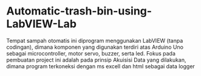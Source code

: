 # Automatic-trash-bin-using-LabVIEW-Lab
Tempat sampah otomatis ini diprogram menggunakan LabVIEW (tanpa codingan), dimana komponen yang digunakan terdiri atas Arduino Uno sebagai microcontroller, motor servo, buzzer, serta led. Fokus pada pembuatan project ini adalah pada prinsip Akuisisi Data yang dilakukan, dimana program terkoneksi dengan ms excell dan html sebagai data logger

